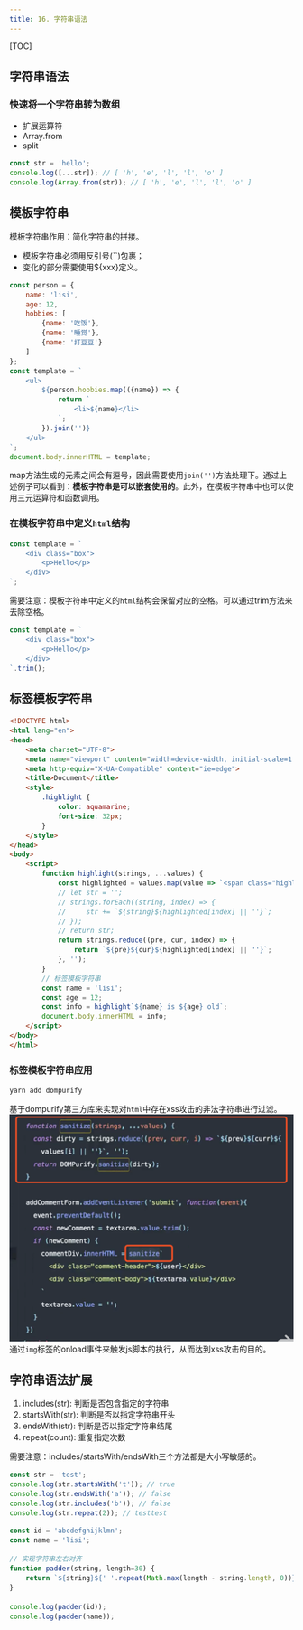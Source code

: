 ```yaml
---
title: 16. 字符串语法
---
```

[TOC]
## 字符串语法
### 快速将一个字符串转为数组
* 扩展运算符
* Array.from
* split
```js
const str = 'hello';
console.log([...str]); // [ 'h', 'e', 'l', 'l', 'o' ]
console.log(Array.from(str)); // [ 'h', 'e', 'l', 'l', 'o' ]
```
## 模板字符串
模板字符串作用：简化字符串的拼接。
* 模板字符串必须用反引号(``)包裹；
* 变化的部分需要使用${xxx}定义。

```js
const person = {
    name: 'lisi',
    age: 12,
    hobbies: [
        {name: '吃饭'},
        {name: '睡觉'},
        {name: '打豆豆'}
    ]
};
const template = `
    <ul>
        ${person.hobbies.map(({name}) => {
            return `
                <li>${name}</li>
            `;
        }).join('')}
    </ul>
`;
document.body.innerHTML = template;
```
map方法生成的元素之间会有逗号，因此需要使用`join('')`方法处理下。通过上述例子可以看到：**模板字符串是可以嵌套使用的**。此外，在模板字符串中也可以使用三元运算符和函数调用。
### 在模板字符串中定义`html`结构
```js
const template = `
    <div class="box">
        <p>Hello</p>
    </div>
`;
```
需要注意：模板字符串中定义的`html`结构会保留对应的空格。可以通过trim方法来去除空格。
```js
const template = `
    <div class="box">
        <p>Hello</p>
    </div>
`.trim();
```
## 标签模板字符串
```html
<!DOCTYPE html>
<html lang="en">
<head>
    <meta charset="UTF-8">
    <meta name="viewport" content="width=device-width, initial-scale=1.0">
    <meta http-equiv="X-UA-Compatible" content="ie=edge">
    <title>Document</title>
    <style>
        .highlight {
            color: aquamarine;
            font-size: 32px;
        }
    </style>
</head>
<body>
    <script>
        function highlight(strings, ...values) {
            const highlighted = values.map(value => `<span class="highlight">${value}</span>`);
            // let str = '';
            // strings.forEach((string, index) => {
            //     str += `${string}${highlighted[index] || ''}`;
            // });
            // return str;
            return strings.reduce((pre, cur, index) => {
                return `${pre}${cur}${highlighted[index] || ''}`;
            }, '');
        }
        // 标签模板字符串
        const name = 'lisi';
        const age = 12;
        const info = highlight`${name} is ${age} old`;
        document.body.innerHTML = info;
    </script>
</body>
</html>
```
### 标签模板字符串应用
```js
yarn add dompurify
```
基于dompurify第三方库来实现对`html`中存在xss攻击的非法字符串进行过滤。
![](https://github.com/liujie2019/static_data/blob/master/img/20191222231409.png?raw=true)
通过`img`标签的onload事件来触发js脚本的执行，从而达到xss攻击的目的。

## 字符串语法扩展
1. includes(str): 判断是否包含指定的字符串
2. startsWith(str): 判断是否以指定字符串开头
3. endsWith(str): 判断是否以指定字符串结尾
4. repeat(count): 重复指定次数

需要注意：includes/startsWith/endsWith三个方法都是大小写敏感的。
```js
const str = 'test';
console.log(str.startsWith('t')); // true
console.log(str.endsWith('a')); // false
console.log(str.includes('b')); // false
console.log(str.repeat(2)); // testtest
```
```js
const id = 'abcdefghijklmn';
const name = 'lisi';

// 实现字符串左右对齐
function padder(string, length=30) {
    return `${string}${' '.repeat(Math.max(length - string.length, 0))}`;
}

console.log(padder(id));
console.log(padder(name));
```